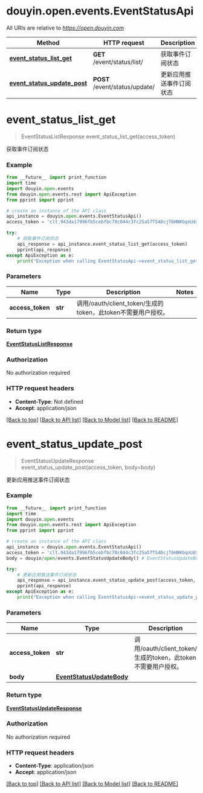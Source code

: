# douyin.open.events.EventStatusApi

All URIs are relative to *https://open.douyin.com*

Method | HTTP request | Description
------------- | ------------- | -------------
[**event_status_list_get**](EventStatusApi.md#event_status_list_get) | **GET** /event/status/list/ | 获取事件订阅状态
[**event_status_update_post**](EventStatusApi.md#event_status_update_post) | **POST** /event/status/update/ | 更新应用推送事件订阅状态

# **event_status_list_get**
> EventStatusListResponse event_status_list_get(access_token)

获取事件订阅状态

### Example
```python
from __future__ import print_function
import time
import douyin.open.events
from douyin.open.events.rest import ApiException
from pprint import pprint

# create an instance of the API class
api_instance = douyin.open.events.EventStatusApi()
access_token = 'clt.943da17996fb5cebfbc70c044c3fc25a57T54DcjT6HNKGqnUdxzy1KcxFnZ' # str | 调用/oauth/client_token/生成的token，此token不需要用户授权。

try:
    # 获取事件订阅状态
    api_response = api_instance.event_status_list_get(access_token)
    pprint(api_response)
except ApiException as e:
    print("Exception when calling EventStatusApi->event_status_list_get: %s\n" % e)
```

### Parameters

Name | Type | Description  | Notes
------------- | ------------- | ------------- | -------------
 **access_token** | **str**| 调用/oauth/client_token/生成的token，此token不需要用户授权。 | 

### Return type

[**EventStatusListResponse**](EventStatusListResponse.md)

### Authorization

No authorization required

### HTTP request headers

 - **Content-Type**: Not defined
 - **Accept**: application/json

[[Back to top]](#) [[Back to API list]](../README.md#documentation-for-api-endpoints) [[Back to Model list]](../README.md#documentation-for-models) [[Back to README]](../README.md)

# **event_status_update_post**
> EventStatusUpdateResponse event_status_update_post(access_token, body=body)

更新应用推送事件订阅状态

### Example
```python
from __future__ import print_function
import time
import douyin.open.events
from douyin.open.events.rest import ApiException
from pprint import pprint

# create an instance of the API class
api_instance = douyin.open.events.EventStatusApi()
access_token = 'clt.943da17996fb5cebfbc70c044c3fc25a57T54DcjT6HNKGqnUdxzy1KcxFnZ' # str | 调用/oauth/client_token/生成的token，此token不需要用户授权。
body = douyin/open/events.EventStatusUpdateBody() # EventStatusUpdateBody |  (optional)

try:
    # 更新应用推送事件订阅状态
    api_response = api_instance.event_status_update_post(access_token, body=body)
    pprint(api_response)
except ApiException as e:
    print("Exception when calling EventStatusApi->event_status_update_post: %s\n" % e)
```

### Parameters

Name | Type | Description  | Notes
------------- | ------------- | ------------- | -------------
 **access_token** | **str**| 调用/oauth/client_token/生成的token，此token不需要用户授权。 | 
 **body** | [**EventStatusUpdateBody**](EventStatusUpdateBody.md)|  | [optional] 

### Return type

[**EventStatusUpdateResponse**](EventStatusUpdateResponse.md)

### Authorization

No authorization required

### HTTP request headers

 - **Content-Type**: application/json
 - **Accept**: application/json

[[Back to top]](#) [[Back to API list]](../README.md#documentation-for-api-endpoints) [[Back to Model list]](../README.md#documentation-for-models) [[Back to README]](../README.md)

